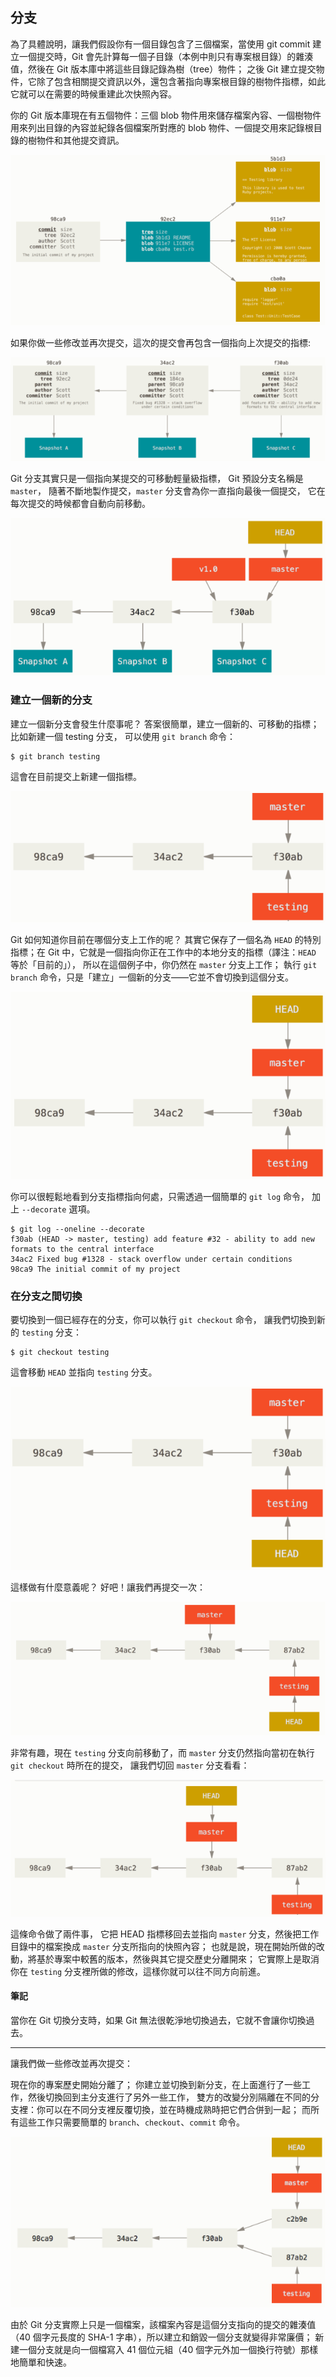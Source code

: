 ## 分支
為了具體說明，讓我們假設你有一個目錄包含了三個檔案，當使用 git commit 建立一個提交時，Git 會先計算每一個子目錄（本例中則只有專案根目錄）的雜湊值，然後在 Git 版本庫中將這些目錄記錄為樹（tree）物件； 之後 Git 建立提交物件，它除了包含相關提交資訊以外，還包含著指向專案根目錄的樹物件指標，如此它就可以在需要的時候重建此次快照內容。

你的 Git 版本庫現在有五個物件：三個 blob 物件用來儲存檔案內容、一個樹物件用來列出目錄的內容並紀錄各個檔案所對應的 blob 物件、一個提交用來記錄根目錄的樹物件和其他提交資訊。

![3_1_1](images/3_1_1.PNG)

如果你做一些修改並再次提交，這次的提交會再包含一個指向上次提交的指標:

![3_1_2](images/3_1_2.PNG)

Git 分支其實只是一個指向某提交的可移動輕量級指標， Git 預設分支名稱是 `master`， 隨著不斷地製作提交，`master` 分支會為你一直指向最後一個提交， 它在每次提交的時候都會自動向前移動。

![3_1_3](images/3_1_3.PNG)

### 建立一個新的分支
建立一個新分支會發生什麼事呢？ 答案很簡單，建立一個新的、可移動的指標； 比如新建一個 testing 分支， 可以使用 `git branch` 命令：

```
$ git branch testing
```

這會在目前提交上新建一個指標。

![3_1_4](images/3_1_4.PNG)

Git 如何知道你目前在哪個分支上工作的呢？ 其實它保存了一個名為 `HEAD` 的特別指標；在 Git 中，它就是一個指向你正在工作中的本地分支的指標（譯注：`HEAD` 等於「目前的」）， 所以在這個例子中，你仍然在 `master` 分支上工作； 執行 `git branch` 命令，只是「建立」一個新的分支——它並不會切換到這個分支。

![3_1_5](images/3_1_5.PNG)

你可以很輕鬆地看到分支指標指向何處，只需透過一個簡單的 `git log` 命令， 加上 `--decorate` 選項。

```
$ git log --oneline --decorate
f30ab (HEAD -> master, testing) add feature #32 - ability to add new formats to the central interface
34ac2 Fixed bug #1328 - stack overflow under certain conditions
98ca9 The initial commit of my project
```

### 在分支之間切換
要切換到一個已經存在的分支，你可以執行 `git checkout` 命令， 讓我們切換到新的 `testing` 分支：

```
$ git checkout testing
```

這會移動 `HEAD` 並指向 `testing` 分支。

![3_1_6](images/3_1_6.PNG)

這樣做有什麼意義呢？ 好吧！讓我們再提交一次：

![3_1_7](images/3_1_7.PNG)

非常有趣，現在 `testing` 分支向前移動了，而 `master` 分支仍然指向當初在執行 `git checkout` 時所在的提交， 讓我們切回 `master` 分支看看：

![3_1_8](images/3_1_8.PNG)

這條命令做了兩件事， 它把 HEAD 指標移回去並指向 `master` 分支，然後把工作目錄中的檔案換成 `master` 分支所指向的快照內容； 也就是說，現在開始所做的改動，將基於專案中較舊的版本，然後與其它提交歷史分離開來； 它實際上是取消你在 `testing` 分支裡所做的修改，這樣你就可以往不同方向前進。

#### 筆記
當你在 Git 切換分支時，如果 Git 無法很乾淨地切換過去，它就不會讓你切換過去。

---

讓我們做一些修改並再次提交：

現在你的專案歷史開始分離了； 你建立並切換到新分支，在上面進行了一些工作，然後切換回到主分支進行了另外一些工作， 雙方的改變分別隔離在不同的分支裡：你可以在不同分支裡反覆切換，並在時機成熟時把它們合併到一起； 而所有這些工作只需要簡單的 `branch`、`checkout`、`commit` 命令。

![3_1_9](images/3_1_9.PNG)

由於 Git 分支實際上只是一個檔案，該檔案內容是這個分支指向的提交的雜湊值（40 個字元長度的 SHA-1 字串），所以建立和銷毀一個分支就變得非常廉價； 新建一個分支就是向一個檔寫入 41 個位元組（40 個字元外加一個換行符號）那樣地簡單和快速。
